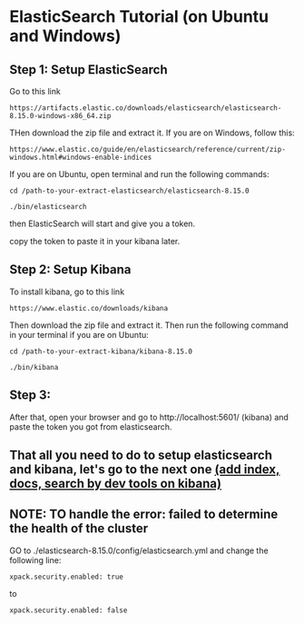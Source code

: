 # ElasticSearch Tutorial (on Ubuntu and Windows)

## Step 1: Setup ElasticSearch 
Go to this link
```
https://artifacts.elastic.co/downloads/elasticsearch/elasticsearch-8.15.0-windows-x86_64.zip
```
THen download the zip file and extract it.
If you are on Windows, follow this: 
```
https://www.elastic.co/guide/en/elasticsearch/reference/current/zip-windows.html#windows-enable-indices
```
If you are on Ubuntu, open terminal and run the following commands: 
```
cd /path-to-your-extract-elasticsearch/elasticsearch-8.15.0

./bin/elasticsearch
```
then ElasticSearch will start and give you a token.

copy the token to paste it in your kibana later.
## Step 2: Setup Kibana 
To install kibana, go to this link
```
https://www.elastic.co/downloads/kibana
```
Then download the zip file and extract it. Then run the following command in your terminal if you are on Ubuntu:

```
cd /path-to-your-extract-kibana/kibana-8.15.0

./bin/kibana
```

## Step 3:
After that, open your browser and go to http://localhost:5601/ (kibana) and paste the token you got from elasticsearch.

## That all you need to do to setup elasticsearch and kibana, let's go to the next one [(add index, docs, search by dev tools on kibana)](2.%20Create%20index,%20docs,%20search/README.md)

## NOTE: TO handle the error: failed to determine the health of the cluster
GO to ./elasticsearch-8.15.0/config/elasticsearch.yml and change the following line:
```
xpack.security.enabled: true
```
to
```
xpack.security.enabled: false
```

